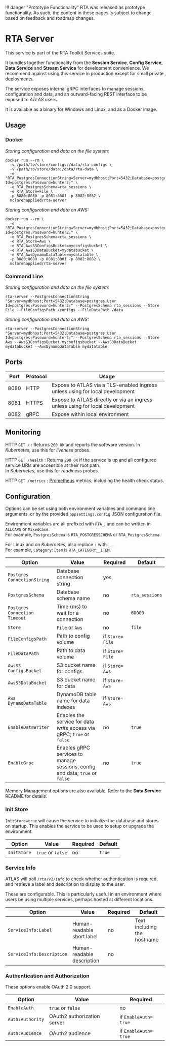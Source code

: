 
!!! danger "Prototype Functionality"
    RTA was released as prototype functionality. As such, the content in these pages is subject to change based on feedback and roadmap changes.
# RTA Server

This service is part of the RTA Toolkit Services suite.

It bundles together functionality from the **Session Service**, **Config Service**, **Data Service** and **Stream Service** for development convenience.
We recommend against using this service in production except for small private deployments.

The service exposes internal gRPC interfaces to manage sessions, configuration and data, and an outward-facing REST interface to be exposed to _ATLAS_ users.

It is available as a binary for Windows and Linux, and as a Docker image.

## Usage

### Docker

_Storing configuration and data on the file system:_
```
docker run --rm \
  -v /path/to/store/configs:/data/rta-configs \
  -v /path/to/store/data:/data/rta-data \
  -e "RTA_PostgresConnectionString=Server=mydbhost;Port=5432;Database=postgres;User Id=postgres;Password=hunter2;" \
  -e RTA_PostgresSchema=rta_sessions \
  -e RTA_Store=File \
  -p 8080:8080 -p 8081:8081 -p 8082:8082 \
  mclarenapplied/rta-server
```

_Storing configuration and data on AWS:_
```
docker run --rm \
  -e "RTA_PostgresConnectionString=Server=mydbhost;Port=5432;Database=postgres;User Id=postgres;Password=hunter2;" \
  -e RTA_PostgresSchema=rta_sessions \
  -e RTA_Store=Aws \
  -e RTA_AwsS3ConfigsBucket=myconfigsbucket \
  -e RTA_AwsS3DataBucket=mydatabucket \
  -e RTA_AwsDynamoDataTable=mydatatable \
  -p 8080:8080 -p 8081:8081 -p 8082:8082 \
  mclarenapplied/rta-server
```

### Command Line

_Storing configuration and data on the file system:_
```
rta-server --PostgresConnectionString "Server=mydbhost;Port=5432;Database=postgres;User Id=postgres;Password=hunter2;" --PostgresSchema rta_sessions --Store File --FileConfigsPath /configs --FileDataPath /data
```

_Storing configuration and data on AWS:_
```
rta-server --PostgresConnectionString "Server=mydbhost;Port=5432;Database=postgres;User Id=postgres;Password=hunter2;" --PostgresSchema rta_sessions --Store Aws --AwsS3ConfigsBucket myconfigsbucket --AwsS3DataBucket mydatabucket --AwsDynamoDataTable mydatatable
```

## Ports

| Port | Protocol | Usage                                                                         |
|------|----------|-------------------------------------------------------------------------------|
| 8080 | HTTP     | Expose to ATLAS via a TLS-enabled ingress unless using for local development  |
| 8081 | HTTPS    | Expose to ATLAS directly or via an ingress unless using for local development |
| 8082 | gRPC     | Expose within local environment                                               |

## Monitoring

HTTP `GET /`
: Returns `200 OK` and reports the software version.
  In _Kubernetes_, use this for _liveness_ probes.

HTTP `GET /health`
: Returns `200 OK` if the service is up and all configured service URIs are accessible at their root path.  
  In _Kubernetes_, use this for _readiness_ probes.

HTTP `GET /metrics`
: [Prometheus](https://prometheus.io/) metrics, including the health check status.

## Configuration

Options can be set using both environment variables and command line arguments, or by the provided `appsettings.config` JSON configuration file.

Environment variables are all prefixed with `RTA_`, and can be written in `ALLCAPS` or `MixedCase`.  
For example, `PostgresSchema` is `RTA_POSTGRESSCHEMA` or `RTA_PostgresSchema`.

For Linux and on _Kubernetes_, also replace `:` with `__`.  
For example, `Category:Item` is `RTA_CATEGORY__ITEM`.

| Option                      | Value                                                                        | Required        | Default        |
|-----------------------------|------------------------------------------------------------------------------|-----------------|----------------|
| `Postgres​ConnectionString`  | Database connection string                                                   | yes             |                |
| `Postgres​Schema`            | Database schema name                                                         | no              | `rta_sessions` |
| `Postgres​Connection​Timeout` | Time (ms) to wait for a connection                                           | no              | `60000`        |
| `Store`                     | `File` or `Aws`                                                              | no              | `file`         |
| `FileConfigsPath`           | Path to config volume                                                        | if `Store=​File` |                |
| `FileDataPath`              | Path to data volume                                                          | if `Store=​File` |                |
| `AwsS3​ConfigsBucket`        | S3 bucket name for configs                                                   | if `Store=​Aws`  |                |
| `AwsS3​DataBucket`           | S3 bucket name for data                                                      | if `Store=​Aws`  |                |
| `Aws​DynamoDataTable`        | DynamoDB table name for data indexes                                         | if `Store=​Aws`  |                |
| `EnableDataWriter`          | Enables the service for data _write_ access via gRPC; `true` or `false`      | no              | `true`         |
| `EnableGrpc`                | Enables gRPC services to manage sessions, config and data; `true` or `false` | no              | `true`         |     

Memory Management options are also available. Refer to the **Data Service** README for details.

### Init Store

`InitStore=true` will cause the service to initialize the database and stores on startup.
This enables the service to be used to setup or upgrade the environment.

| Option      | Value             |Required | Default |
|-------------|-------------------|---------|---------|
| `InitStore` | `true` or `false` | no      | `true`  |

### Service Info

ATLAS will poll `/rta/v2/info` to check whether authentication is required, and retrieve a label and description to display to the user.

These are configurable.
This is particularly useful in an environment where users be using multiple services, perhaps hosted at different locations.

| Option                      | Value                      | Required | Default                     |
|-----------------------------|----------------------------|----------|-----------------------------|
| `ServiceInfo:​Label`         | Human-readable short label | no       | Text including the hostname |
| `ServiceInfo:Description`   | Human-readable description | no       |                             |

### Authentication and Authorization

These options enable OAuth 2.0 support.

| Option               | Value                       | Required             |
|----------------------|-----------------------------|----------------------|
| `EnableAuth`         | `true` or `false`           | no                   |
| `Auth:Authority`     | OAuth2 authorization server | if `EnableAuth=​true` |
| `Auth:Audience`      | OAuth2 audience             | if `EnableAuth=​true` |
